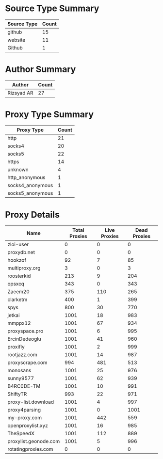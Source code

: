 # Source Type Summary

| Source Type | Count |
|-------------|-------|
| github | 15 |
| website | 11 |
| Github | 1 |


# Author Summary

| Author | Count |
|--------|-------|
| Rizsyad AR | 27 |


# Proxy Type Summary

| Proxy Type | Count |
|------------|-------|
| http | 21 |
| socks4 | 20 |
| socks5 | 22 |
| https | 14 |
| unknown | 4 |
| http_anonymous | 1 |
| socks4_anonymous | 1 |
| socks5_anonymous | 1 |


# Proxy Details

| Name | Total Proxies | Live Proxies | Dead Proxies |
|------|---------------|--------------|---------------|
| zloi-user | 0 | 0 | 0 |
| proxydb.net | 0 | 0 | 0 |
| hookzof | 92 | 7 | 85 |
| multiproxy.org | 3 | 0 | 3 |
| roosterkid | 213 | 9 | 204 |
| opsxcq | 343 | 0 | 343 |
| Zaeem20 | 375 | 110 | 265 |
| clarketm | 400 | 1 | 399 |
| spys | 800 | 30 | 770 |
| jetkai | 1001 | 18 | 983 |
| mmppx12 | 1001 | 67 | 934 |
| proxyspace.pro | 1001 | 6 | 995 |
| ErcinDedeoglu | 1001 | 41 | 960 |
| proxifly | 1001 | 2 | 999 |
| rootjazz.com | 1001 | 14 | 987 |
| proxyscrape.com | 994 | 481 | 513 |
| monosans | 1001 | 25 | 976 |
| sunny9577 | 1001 | 62 | 939 |
| B4RC0DE-TM | 1001 | 10 | 991 |
| ShiftyTR | 993 | 22 | 971 |
| proxy-list.download | 1001 | 4 | 997 |
| proxy4parsing | 1001 | 0 | 1001 |
| my-proxy.com | 1001 | 442 | 559 |
| openproxylist.xyz | 1001 | 16 | 985 |
| TheSpeedX | 1001 | 112 | 889 |
| proxylist.geonode.com | 1001 | 5 | 996 |
| rotatingproxies.com | 0 | 0 | 0 |
